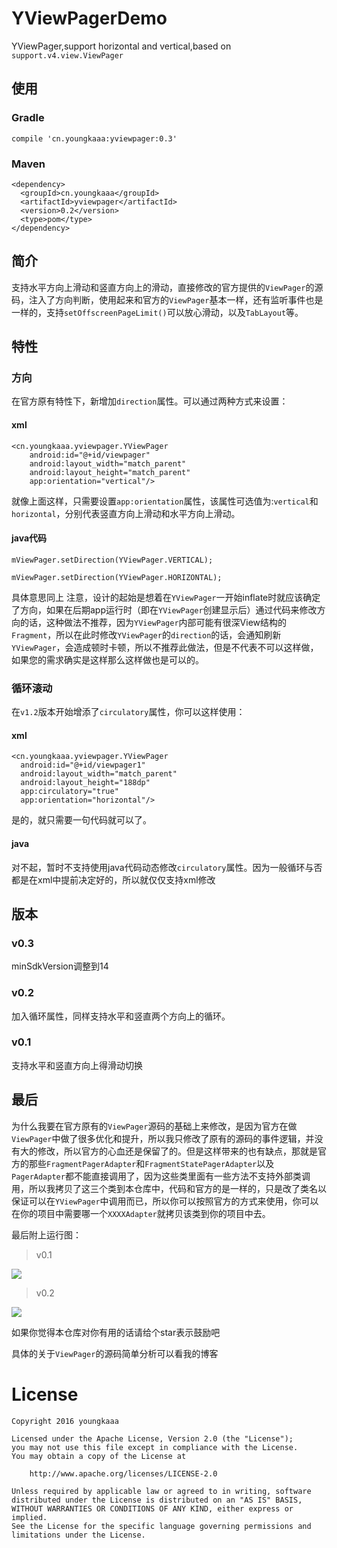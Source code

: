 # YViewPagerDemo
YViewPager,support horizontal and vertical,based on `support.v4.view.ViewPager`

## 使用

### Gradle

```
compile 'cn.youngkaaa:yviewpager:0.3'
```

### Maven

```
<dependency>
  <groupId>cn.youngkaaa</groupId>
  <artifactId>yviewpager</artifactId>
  <version>0.2</version>
  <type>pom</type>
</dependency>
```

## 简介
支持水平方向上滑动和竖直方向上的滑动，直接修改的官方提供的`ViewPager`的源码，注入了方向判断，使用起来和官方的`ViewPager`基本一样，还有监听事件也是一样的，支持`setOffscreenPageLimit()`可以放心滑动，以及`TabLayout`等。

## 特性

### 方向

在官方原有特性下，新增加`direction`属性。可以通过两种方式来设置：

#### xml

```
<cn.youngkaaa.yviewpager.YViewPager
    android:id="@+id/viewpager"
    android:layout_width="match_parent"
    android:layout_height="match_parent"
    app:orientation="vertical"/>
```

就像上面这样，只需要设置`app:orientation`属性，该属性可选值为:`vertical`和`horizontal`，分别代表竖直方向上滑动和水平方向上滑动。

#### java代码

```
mViewPager.setDirection(YViewPager.VERTICAL);

mViewPager.setDirection(YViewPager.HORIZONTAL);

```

具体意思同上
注意，设计的起始是想着在`YViewPager`一开始inflate时就应该确定了方向，如果在后期app运行时（即在`YViewPager`创建显示后）通过代码来修改方向的话，这种做法不推荐，因为`YViewPager`内部可能有很深View结构的`Fragment`，所以在此时修改`YViewPager`的`direction`的话，会通知刷新`YViewPager`，会造成顿时卡顿，所以不推荐此做法，但是不代表不可以这样做，如果您的需求确实是这样那么这样做也是可以的。

### 循环滚动

在`v1.2`版本开始增添了`circulatory`属性，你可以这样使用：

#### xml

```
<cn.youngkaaa.yviewpager.YViewPager
  android:id="@+id/viewpager1"
  android:layout_width="match_parent"
  android:layout_height="188dp"
  app:circulatory="true"
  app:orientation="horizontal"/>
```
是的，就只需要一句代码就可以了。

#### java

对不起，暂时不支持使用java代码动态修改`circulatory`属性。因为一般循环与否都是在xml中提前决定好的，所以就仅仅支持xml修改

## 版本

### v0.3

minSdkVersion调整到14

### v0.2

加入循环属性，同样支持水平和竖直两个方向上的循环。

### v0.1

支持水平和竖直方向上得滑动切换

## 最后

为什么我要在官方原有的`ViewPager`源码的基础上来修改，是因为官方在做`ViewPager`中做了很多优化和提升，所以我只修改了原有的源码的事件逻辑，并没有大的修改，所以官方的心血还是保留了的。但是这样带来的也有缺点，那就是官方的那些`FragmentPagerAdapter`和`FragmentStatePagerAdapter`以及`PagerAdapter`都不能直接调用了，因为这些类里面有一些方法不支持外部类调用，所以我拷贝了这三个类到本仓库中，代码和官方的是一样的，只是改了类名以保证可以在`YViewPager`中调用而已，所以你可以按照官方的方式来使用，你可以在你的项目中需要哪一个`XXXXAdapter`就拷贝该类到你的项目中去。

最后附上运行图：


>    v0.1

![](https://github.com/youngkaaa/YViewPagerDemo/blob/master/screens/record.gif)

>    v0.2

![](https://github.com/youngkaaa/YViewPagerDemo/blob/master/screens/record_circle.gif)

如果你觉得本仓库对你有用的话请给个star表示鼓励吧

具体的关于`ViewPager`的源码简单分析可以看我的博客

# License
```
Copyright 2016 youngkaaa

Licensed under the Apache License, Version 2.0 (the "License");
you may not use this file except in compliance with the License.
You may obtain a copy of the License at

    http://www.apache.org/licenses/LICENSE-2.0

Unless required by applicable law or agreed to in writing, software
distributed under the License is distributed on an "AS IS" BASIS,
WITHOUT WARRANTIES OR CONDITIONS OF ANY KIND, either express or implied.
See the License for the specific language governing permissions and
limitations under the License.
```

